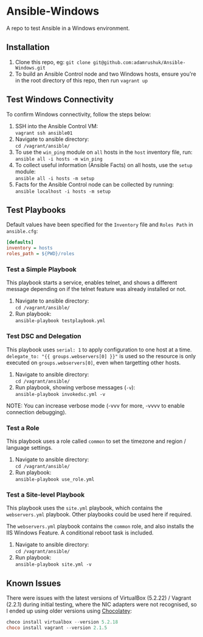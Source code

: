 # Ansible-Windows

A repo to test Ansible in a Windows environment.

## Installation

1. Clone this repo, eg: `git clone git@github.com:adamrushuk/Ansible-Windows.git`
1. To build an Ansible Control node and two Windows hosts, ensure you're in the root directory of this repo, then run `vagrant up`

## Test Windows Connectivity

To confirm Windows connectivity, follow the steps below:

1. SSH into the Ansible Control VM:  
  `vagrant ssh ansible01`
1. Navigate to ansible directory:  
  `cd /vagrant/ansible/`
1. To use the `win_ping` module on `all` hosts in the `host` inventory file, run:  
  `ansible all -i hosts -m win_ping`
1. To collect useful information (Ansible Facts) on all hosts, use the `setup` module:  
  `ansible all -i hosts -m setup`
1. Facts for the Ansible Control node can be collected by running:  
  `ansible localhost -i hosts -m setup`

## Test Playbooks

Default values have been specified for the `Inventory` file and `Roles Path` in `ansible.cfg`:

```ini
[defaults]
inventory = hosts
roles_path = ${PWD}/roles
```

### Test a Simple Playbook

This playbook starts a service, enables telnet, and shows a different message depending on if the telnet feature was already installed or not.

1. Navigate to ansible directory:  
  `cd /vagrant/ansible/`
1. Run playbook:  
  `ansible-playbook testplaybook.yml`

### Test DSC and Delegation

This playbook uses `serial: 1` to apply configuration to one host at a time. `delegate_to: "{{ groups.webservers[0] }}"` is used so the resource is only executed on `groups.webservers[0]`, even when targetting other hosts.

1. Navigate to ansible directory:  
  `cd /vagrant/ansible/`
1. Run playbook, showing verbose messages (`-v`):  
  `ansible-playbook invokedsc.yml -v`
  
NOTE: You can increase verbose mode (-vvv for more, -vvvv to enable connection debugging).

### Test a Role

This playbook uses a role called `common` to set the timezone and region / language settings.

1. Navigate to ansible directory:  
  `cd /vagrant/ansible/`
1. Run playbook:  
  `ansible-playbook use_role.yml`
  
### Test a Site-level Playbook

This playbook uses the `site.yml` playbook, which contains the `webservers.yml` playbook. Other playbooks could be used here if required.

The `webservers.yml` playbook contains the `common` role, and also installs the IIS Windows Feature. A conditional reboot task is included.

1. Navigate to ansible directory:  
  `cd /vagrant/ansible/`
1. Run playbook:  
  `ansible-playbook site.yml -v`

## Known Issues

There were issues with the latest versions of VirtualBox (5.2.22) / Vagrant (2.2.1) during initial testing, where
the NIC adapters were not recognised, so I ended up using older versions using [Chocolatey](https://chocolatey.org/docs/installation#installing-chocolatey):

```powershell
choco install virtualbox --version 5.2.18
choco install vagrant --version 2.1.5
```
